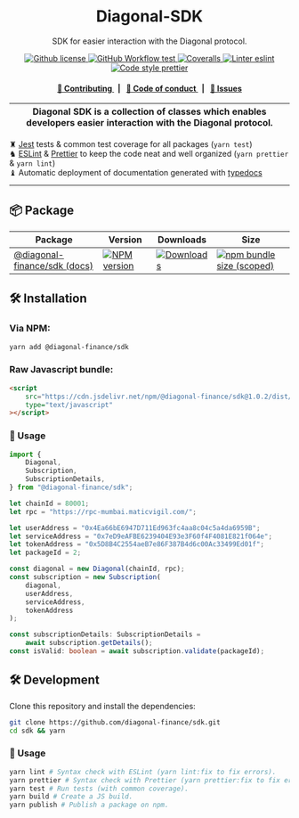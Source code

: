 <p align="center">
    <h1 align="center">
        Diagonal-SDK
    </h1>
    <p align="center">SDK for easier interaction with the Diagonal protocol.</p>
</p>

<p align="center">
    <a href="https://github.com/diagonal-finance/sdk/blob/master/LICENSE">
        <img alt="Github license" src="https://img.shields.io/github/license/diagonal-finance/sdk.svg?style=flat-square">
    </a>
    <a href="https://github.com/diagonal-finance/sdk/actions?query=workflow%3Atest">
        <img alt="GitHub Workflow test" src="https://img.shields.io/github/workflow/status/diagonal-finance/sdk/test?label=test&style=flat-square&logo=github">
    </a>
    <a href="https://coveralls.io/github/diagonal-finance/sdk">
        <img alt="Coveralls" src="https://img.shields.io/coveralls/github/diagonal-finance/sdk?label=coverage (ts)&style=flat-square&logo=coveralls">
    </a>
    <a href="https://eslint.org/">
        <img alt="Linter eslint" src="https://img.shields.io/badge/linter-eslint-8080f2?style=flat-square&logo=eslint">
    </a>
    <a href="https://prettier.io/">
        <img alt="Code style prettier" src="https://img.shields.io/badge/code%20style-prettier-f8bc45?style=flat-square&logo=prettier">
    </a>
</p>

<div align="center">
    <h4>
        <a href="/CONTRIBUTING.md">
            👥 Contributing
        </a>
        <span>&nbsp;&nbsp;|&nbsp;&nbsp;</span>
        <a href="/CODE_OF_CONDUCT.md">
            🤝 Code of conduct
        </a>
        <span>&nbsp;&nbsp;|&nbsp;&nbsp;</span>
        <a href="https://github.com/diagonal-finance/sdk/issues/new/choose">
            🔎 Issues
        </a>
    </h4>
</div>

| Diagonal SDK is a collection of classes which enables developers easier interaction with the Diagonal protocol. |
| --------------------------------------------------------------------------------------------------------------- |

♜ [Jest](https://jestjs.io/) tests & common test coverage for all packages (`yarn test`)\
♞ [ESLint](https://eslint.org/) & [Prettier](https://prettier.io/) to keep the code neat and well organized (`yarn prettier` & `yarn lint`)\
♝ Automatic deployment of documentation generated with [typedocs](https://typedoc.org/)

---

## 📦 Package

<table>
    <th>Package</th>
    <th>Version</th>
    <th>Downloads</th>
    <th>Size</th>
    <tbody>
        <tr>
            <td>
                <a href="https://github.com/diagonal-finance/sdk">
                    @diagonal-finance/sdk
                </a>
                 <a href="https://github.com/diagonal-finance/sdk">
                    (docs)
                </a>
            </td>
            <td>
                <!-- NPM version -->
                <a href="https://npmjs.org/package/@diagonal-finance/sdk">
                    <img src="https://img.shields.io/npm/v/@diagonal-finance/sdk.svg?style=flat-square" alt="NPM version" />
                </a>
            </td>
            <td>
                <!-- Downloads -->
                <a href="https://npmjs.org/package/@diagonal-finance/sdk">
                    <img src="https://img.shields.io/npm/dm/@diagonal-finance/sdk.svg?style=flat-square" alt="Downloads" />
                </a>
            </td>
            <td>
                <!-- Size -->
                <a href="https://bundlephobia.com/package/@diagonal-finance/sdk">
                    <img src="https://img.shields.io/bundlephobia/minzip/@diagonal-finance/sdk" alt="npm bundle size (scoped)" />
                </a>
            </td>
        </tr>
    <tbody>
</table>

## 🛠 Installation

### Via NPM:

```bash
yarn add @diagonal-finance/sdk
```

### Raw Javascript bundle:

```html
<script
    src="https://cdn.jsdelivr.net/npm/@diagonal-finance/sdk@1.0.2/dist/diagonal.bundle.js"
    type="text/javascript"
></script>
```

### 📜 Usage

```typescript
import {
    Diagonal,
    Subscription,
    SubscriptionDetails,
} from "@diagonal-finance/sdk";

let chainId = 80001;
let rpc = "https://rpc-mumbai.maticvigil.com/";

let userAddress = "0x4Ea66bE6947D711Ed963fc4aa8c04c5a4da6959B";
let serviceAddress = "0x7eD9eAFBE6239404E93e3F60f4F4081E821f064e";
let tokenAddress = "0x5D8B4C2554aeB7e86F387B4d6c00Ac33499Ed01f";
let packageId = 2;

const diagonal = new Diagonal(chainId, rpc);
const subscription = new Subscription(
    diagonal,
    userAddress,
    serviceAddress,
    tokenAddress
);

const subscriptionDetails: SubscriptionDetails =
    await subscription.getDetails();
const isValid: boolean = await subscription.validate(packageId);
```

## 🛠 Development

Clone this repository and install the dependencies:

```bash
git clone https://github.com/diagonal-finance/sdk.git
cd sdk && yarn
```

### 📜 Usage

```bash
yarn lint # Syntax check with ESLint (yarn lint:fix to fix errors).
yarn prettier # Syntax check with Prettier (yarn prettier:fix to fix errors).
yarn test # Run tests (with common coverage).
yarn build # Create a JS build.
yarn publish # Publish a package on npm.
```
